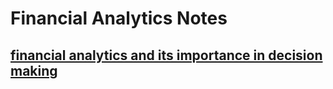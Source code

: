 # Financial Analytics Notes

## [financial analytics and its importance in decision making](https://www.kaggle.com/code/devamin/overview-of-financial-analytics-and-its-importance)

